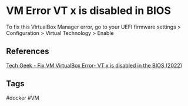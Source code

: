 # VM Error VT x is disabled in BIOS 

To fix this VirtualBox Manager error, go to your UEFI firmware settings > Configuration > <Your CPU Manufacturer> Virtual Technology > Enable  

## References
[Tech Geek - Fix VM VirtualBox Error- VT x is disabled in the BIOS (2022)](https://www.techgeeknext.com/VT-x-disabled-BIOS-CPU-VMX-DISABLED)  

## Tags
#docker #VM
